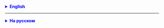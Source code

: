 

<details style="margin-top: 16px">
  <summary style="cursor: pointer; color: blue;"><b>English</b></summary>

1. Implement user activation after they click on the confirmation link.
2. Activation should not be successful if the code has expired.
3. Until activation, the user should not be allowed to perform any actions in the system that require authorization.


</details>

<hr>

<details style="margin-top: 16px">
  <summary style="cursor: pointer; color: blue;"><b>На русском</b></summary>

1. Реализовать активацию пользователя после его перехода по ссылке подтверждения.
2. Активация не должна проходить успешно, если истёк срок действия кода.
3. До момента активации пользователю не должны быть разрешены никакие действия в системе, требующие авторизации.

====================
1. Получить код из запроса по ссылке
2. Найти пользователя по этому коду
3. Проверить, не истек ли срок кода


</details>


